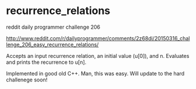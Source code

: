 # recurrence_relations

reddit daily programmer challenge 206

http://www.reddit.com/r/dailyprogrammer/comments/2z68di/20150316_challenge_206_easy_recurrence_relations/

Accepts an input recurrence relation, an initial value (u[0]), and n.  Evaluates and prints the recurrence to u[n].


Implemented in good old C++.  Man, this was easy.  Will update to the hard challenege soon!